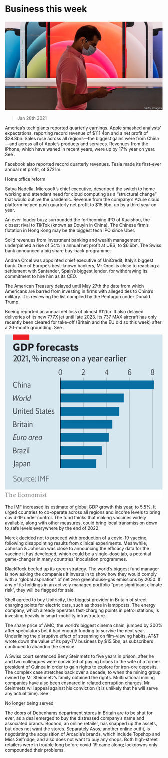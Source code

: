 ###### 

# Business this week 

#####  

![image](images/20210130_wwp502.jpg) 

> Jan 28th 2021 


America’s tech giants reported quarterly earnings. Apple smashed analysts’ expectations, reporting record revenue of $111.4bn and a net profit of $28.8bn. Sales rose across all regions—the biggest gains were from China—and across all of Apple’s products and services. Revenues from the iPhone, which have waned in recent years, were up by 17% year on year. See .



Facebook also reported record quarterly revenues. Tesla made its first-ever annual net profit, of $721m.

Home office reform


Satya Nadella, Microsoft’s chief executive, described the switch to home working and attendant need for cloud computing as a “structural change” that would outlive the pandemic. Revenue from the company’s Azure cloud platform helped push quarterly net profit to $15.5bn, up by a third year on year.


An ever-louder buzz surrounded the forthcoming IPO of Kuaishou, the closest rival to TikTok (known as Douyin in China). The Chinese firm’s flotation in Hong Kong may be the biggest tech IPO since Uber.


Solid revenues from investment banking and wealth management underpinned a rise of 54% in annual net profit at UBS, to $6.6bn. The Swiss bank announced a big share buy-back programme.


Andrea Orcel was appointed chief executive of UniCredit, Italy’s biggest bank. One of Europe’s best-known bankers, Mr Orcel is close to reaching a settlement with Santander, Spain’s biggest lender, for withdrawing its commitment to hire him as its CEO.


The American Treasury delayed until May 27th the date from which Americans are barred from investing in firms with alleged ties to China’s military. It is reviewing the list complied by the Pentagon under Donald Trump.


Boeing reported an annual net loss of almost $12bn. It also delayed deliveries of its new 777X jet until late 2023. Its 737 MAX aircraft has only recently been cleared for take-off (Britain and the EU did so this week) after a 20-month grounding. See .

![image](images/20210130_WWC594.png) 



The IMF increased its estimate of global GDP growth this year, to 5.5%. It urged countries to co-operate across all regions and income levels to bring covid-19 under control. The fund thinks that making vaccines widely available, along with other measures, could bring local transmission down to safe levels everywhere by the end of 2022.


Merck decided not to proceed with production of a covid-19 vaccine, following disappointing results from clinical experiments. Meanwhile, Johnson &amp; Johnson was close to announcing the efficacy data for the vaccine it has developed, which could be a single-dose jab, a potential game-changer in many countries’ inoculation programmes.


BlackRock beefed up its green strategy. The world’s biggest fund manager is now asking the companies it invests in to show how they would comply with a “global aspiration” of net zero greenhouse-gas emissions by 2050. If any of its holdings in an actively managed portfolio “pose significant climate risk”, they will be flagged for sale.


Shell agreed to buy Ubitricity, the biggest provider in Britain of street charging points for electric cars, such as those in lampposts. The energy company, which already operates fast-charging points in petrol stations, is investing heavily in smart-mobility infrastructure.


The share price of AMC, the world’s biggest cinema chain, jumped by 300% after speculators bet it had enough funding to survive the next year. Underlining the disruptive effect of streaming on film-viewing habits, AT&amp;T wrote down the value of its pay-TV business by $15.5bn, as subscribers continued to abandon the service.


A Swiss court sentenced Beny Steinmetz to five years in prison, after he and two colleagues were convicted of paying bribes to the wife of a former president of Guinea in order to gain rights to explore for iron-ore deposits. The complex case stretches back over a decade, to when the mining group owned by Mr Steinmetz’s family obtained the rights. Multinational mining companies have also been ensnared in related corruption charges. Mr Steinmetz will appeal against his conviction (it is unlikely that he will serve any actual time). See .

No longer being served


The doors of Debenhams department stores in Britain are to be shut for ever, as a deal emerged to buy the distressed company’s name and associated brands. Boohoo, an online retailer, has snapped up the assets, but does not want the stores. Separately Asos, another online outfit, is negotiating the acquisition of Arcadia’s brands, which include Topshop and Miss Selfridge, and also does not want to buy any shops. Both high-street retailers were in trouble long before covid-19 came along; lockdowns only compounded their problems.

